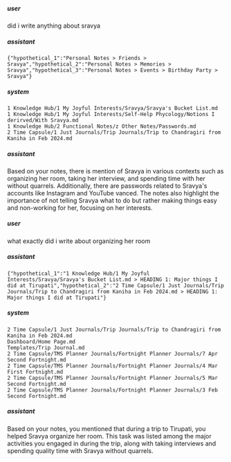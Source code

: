 ##### user
did i write anything about sravya

##### assistant
```lookup
{"hypothetical_1":"Personal Notes > Friends > Sravya","hypothetical_2":"Personal Notes > Memories > Sravya","hypothetical_3":"Personal Notes > Events > Birthday Party > Sravya"}
```

##### system
```sc-context
1 Knowledge Hub/1 My Joyful Interests/Sravya/Sravya's Bucket List.md
1 Knowledge Hub/1 My Joyful Interests/Self-Help Phycology/Notions I derirved/With Sravya.md
1 Knowledge Hub/2 Functional Notes/z Other Notes/Passwords.md
2 Time Capsule/1 Just Journals/Trip Journals/Trip to Chandragiri from Kaniha in Feb 2024.md
```

##### assistant
Based on your notes, there is mention of Sravya in various contexts such as organizing her room, taking her interview, and spending time with her without quarrels. Additionally, there are passwords related to Sravya's accounts like Instagram and YouTube vanced. The notes also highlight the importance of not telling Sravya what to do but rather making things easy and non-working for her, focusing on her interests.

##### user
what exactly did i write about organizing her room

##### assistant
```lookup
{"hypothetical_1":"1 Knowledge Hub/1 My Joyful Interests/Sravya/Sravya's Bucket List.md > HEADING 1: Major things I did at Tirupati","hypothetical_2":"2 Time Capsule/1 Just Journals/Trip Journals/Trip to Chandragiri from Kaniha in Feb 2024.md > HEADING 1: Major things I did at Tirupati"}
```

##### system
```sc-context
2 Time Capsule/1 Just Journals/Trip Journals/Trip to Chandragiri from Kaniha in Feb 2024.md
Dashboard/Home Page.md
Templates/Trip Journal.md
2 Time Capsule/TMS Planner Journals/Fortnight Planner Journals/7 Apr Second Fortnight.md
2 Time Capsule/TMS Planner Journals/Fortnight Planner Journals/4 Mar First Fortnight.md
2 Time Capsule/TMS Planner Journals/Fortnight Planner Journals/5 Mar Second Fortnight.md
2 Time Capsule/TMS Planner Journals/Fortnight Planner Journals/3 Feb Second Fortnight.md
```

##### assistant
Based on your notes, you mentioned that during a trip to Tirupati, you helped Sravya organize her room. This task was listed among the major activities you engaged in during the trip, along with taking interviews and spending quality time with Sravya without quarrels.